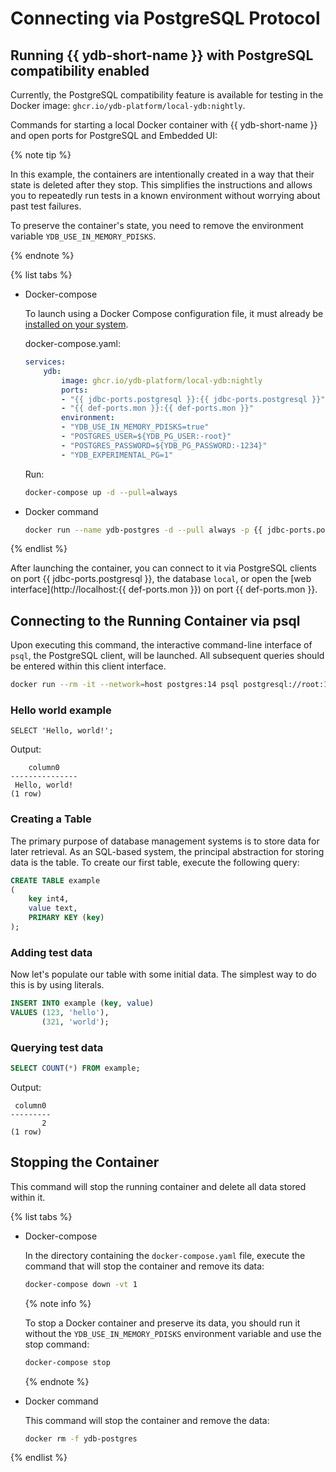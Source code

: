 # Connecting via PostgreSQL Protocol

## Running {{ ydb-short-name }} with PostgreSQL compatibility enabled

Currently, the PostgreSQL compatibility feature is available for testing in the Docker image: `ghcr.io/ydb-platform/local-ydb:nightly`.

Commands for starting a local Docker container with {{ ydb-short-name }} and open ports for PostgreSQL and Embedded UI:

{% note tip %}

In this example, the containers are intentionally created in a way that their state is deleted after they stop. This simplifies the instructions and allows you to repeatedly run tests in a known environment without worrying about past test failures.

To preserve the container's state, you need to remove the environment variable `YDB_USE_IN_MEMORY_PDISKS`.

{% endnote %}

{% list tabs %}

- Docker-compose

    To launch using a Docker Compose configuration file, it must already be [installed on your system](https://docs.docker.com/compose/install/standalone/).

    docker-compose.yaml:

    ```yaml
    services:
        ydb:
            image: ghcr.io/ydb-platform/local-ydb:nightly
            ports:
            - "{{ jdbc-ports.postgresql }}:{{ jdbc-ports.postgresql }}"
            - "{{ def-ports.mon }}:{{ def-ports.mon }}"
            environment:
            - "YDB_USE_IN_MEMORY_PDISKS=true"
            - "POSTGRES_USER=${YDB_PG_USER:-root}"
            - "POSTGRES_PASSWORD=${YDB_PG_PASSWORD:-1234}"
            - "YDB_EXPERIMENTAL_PG=1"
    ```

    Run:

    ```bash
    docker-compose up -d --pull=always
    ```

- Docker command

    ```bash
    docker run --name ydb-postgres -d --pull always -p {{ jdbc-ports.postgresql }}:{{ jdbc-ports.postgresql }} -p {{ def-ports.mon }}:{{ def-ports.mon }} -e POSTGRES_USER=root -e POSTGRES_PASSWORD=1234 -e YDB_EXPERIMENTAL_PG=1 -e YDB_USE_IN_MEMORY_PDISKS=true ghcr.io/ydb-platform/local-ydb:nightly
    ```

{% endlist %}

After launching the container, you can connect to it via PostgreSQL clients on port {{ jdbc-ports.postgresql }}, the database `local`, or open the [web interface](http://localhost:{{ def-ports.mon }}) on port {{ def-ports.mon }}.

## Connecting to the Running Container via psql

Upon executing this command, the interactive command-line interface of `psql`, the PostgreSQL client, will be launched. All subsequent queries should be entered within this client interface.

```bash
docker run --rm -it --network=host postgres:14 psql postgresql://root:1234@localhost:{{ jdbc-ports.postgresql }}/local
```

### Hello world example

```yql
SELECT 'Hello, world!';
```

Output:

```text
    column0
---------------
 Hello, world!
(1 row)
```

### Creating a Table

The primary purpose of database management systems is to store data for later retrieval. As an SQL-based system, the principal abstraction for storing data is the table. To create our first table, execute the following query:

```sql
CREATE TABLE example
(
    key int4,
    value text,
    PRIMARY KEY (key)
);
```

### Adding test data

Now let's populate our table with some initial data. The simplest way to do this is by using literals.

```sql
INSERT INTO example (key, value)
VALUES (123, 'hello'),
       (321, 'world');
```

### Querying test data

```sql
SELECT COUNT(*) FROM example;
```

Output:

```text
 column0
---------
       2
(1 row)
```


## Stopping the Container

This command will stop the running container and delete all data stored within it.

{% list tabs %}

- Docker-compose

    In the directory containing the `docker-compose.yaml` file, execute the command that will stop the container and remove its data:

    ```bash
    docker-compose down -vt 1
    ```

    {% note info %}

    To stop a Docker container and preserve its data, you should run it without the `YDB_USE_IN_MEMORY_PDISKS` environment variable and use the stop command:

    ```bash
    docker-compose stop
    ```

    {% endnote %}

- Docker command

    This command will stop the container and remove the data:

    ```bash
    docker rm -f ydb-postgres
    ```

{% endlist %}
